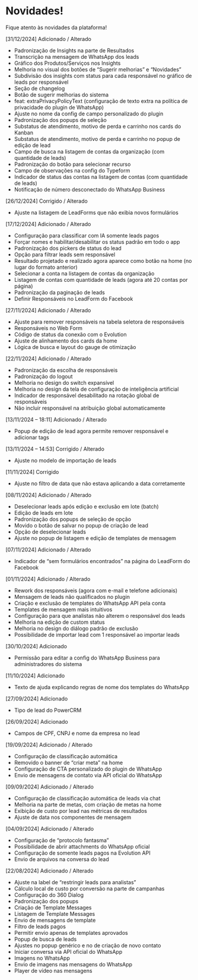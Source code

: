# Novidades!
Fique atento às novidades da plataforma!

[31/12/2024]
Adicionado / Alterado

- Padronização de Insights na parte de Resultados
- Transcrição na mensagem de WhatsApp dos leads
- Gráfico dos Produtos/Serviços nos Insights
- Melhoria no visual dos botões de “Sugerir melhorias” e “Novidades”
- Subdivisão dos insights com status para cada responsável no gráfico de leads por responsável
- Seção de changelog
- Botão de sugerir melhorias do sistema
- feat: extraPrivacyPolicyText (configuração de texto extra na política de privacidade do plugin de WhatsApp)
- Ajuste no nome da config de campo personalizado do plugin
- Padronização dos popups de seleção
- Substatus de atendimento, motivo de perda e carrinho nos cards do Kanban
- Substatus de atendimento, motivo de perda e carrinho no popup de edição de lead
- Campo de busca na listagem de contas da organização (com quantidade de leads)
- Padronização do botão para selecionar recurso
- Campo de observações na config do Typeform
- Indicador de status das contas na listagem de contas (com quantidade de leads)
- Notificação de número desconectado do WhatsApp Business

[26/12/2024]
Corrigido / Alterado

- Ajuste na listagem de LeadForms que não exibia novos formulários

[17/12/2024]
Adicionado / Alterado

- Configuração para classificar com IA somente leads pagos
- Forçar nomes e habilitar/desabilitar os status padrão em todo o app
- Padronização dos pickers de status do lead
- Opção para filtrar leads sem responsável
- Resultado projetado e realizado agora aparece como botão na home (no lugar do formato anterior)
- Selecionar a conta na listagem de contas da organização
- Listagem de contas com quantidade de leads (agora até 20 contas por página)
- Padronização da paginação de leads
- Definir Responsáveis no LeadForm do Facebook

[27/11/2024]
Adicionado / Alterado

- Ajuste para remover responsáveis na tabela seletora de responsáveis
- Responsáveis no Web Form
- Código de status da conexão com o Evolution
- Ajuste de alinhamento dos cards da home
- Lógica de busca e layout do gauge de otimização

[22/11/2024]
Adicionado / Alterado

- Padronização da escolha de responsáveis
- Padronização do logout
- Melhoria no design do switch expansível
- Melhoria no design da tela de configuração de inteligência artificial
- Indicador de responsável desabilitado na rotação global de responsáveis
- Não incluir responsável na atribuição global automaticamente

[13/11/2024 – 18:11]
Adicionado / Alterado

- Popup de edição de lead agora permite remover responsável e adicionar tags

[13/11/2024 – 14:53]
Corrigido / Alterado

- Ajuste no modelo de importação de leads

[11/11/2024]
Corrigido

- Ajuste no filtro de data que não estava aplicando a data corretamente

[08/11/2024]
Adicionado / Alterado

- Deselecionar leads após edição e exclusão em lote (batch)
- Edição de leads em lote
- Padronização dos popups de seleção de opção
- Movido o botão de salvar no popup de criação de lead
- Opção de deselecionar leads
- Ajuste no popup de listagem e edição de templates de mensagem

[07/11/2024]
Adicionado / Alterado

- Indicador de “sem formulários encontrados” na página do LeadForm do Facebook

[01/11/2024]
Adicionado / Alterado

- Rework dos responsáveis (agora com e-mail e telefone adicionais)
- Mensagem de leads não qualificados no plugin
- Criação e exclusão de templates do WhatsApp API pela conta
- Templates de mensagem mais intuitivos
- Configuração para que analistas não alterem o responsável dos leads
- Melhoria na edição de custom status
- Melhoria no design do diálogo padrão de exclusão
- Possibilidade de importar lead com 1 responsável ao importar leads

[30/10/2024]
Adicionado

- Permissão para editar a config do WhatsApp Business para administradores do sistema

[11/10/2024]
Adicionado

- Texto de ajuda explicando regras de nome dos templates do WhatsApp

[27/09/2024]
Adicionado

- Tipo de lead do PowerCRM

[26/09/2024]
Adicionado

- Campos de CPF, CNPJ e nome da empresa no lead

[19/09/2024]
Adicionado / Alterado

- Configuração de classificação automática
- Removido o banner de “criar meta” na home
- Configuração de CTA personalizado do plugin de WhatsApp
- Envio de mensagens de contato via API oficial do WhatsApp

[09/09/2024]
Adicionado / Alterado

- Configuração de classificação automática de leads via chat
- Melhoria na parte de metas, com criação de metas na home
- Exibição de custo por lead nas métricas de resultados
- Ajuste de data nos componentes de mensagem

[04/09/2024]
Adicionado / Alterado

- Configuração de “protocolo fantasma”
- Possibilidade de abrir attachments do WhatsApp oficial
- Configuração de somente leads pagos na Evolution API
- Envio de arquivos na conversa do lead

[22/08/2024]
Adicionado / Alterado

- Ajuste na label de “restringir leads para analistas”
- Cálculo local de custo por conversão na parte de campanhas
- Configuração do 360 Dialog
- Padronização dos popups
- Criação de Template Messages
- Listagem de Template Messages
- Envio de mensagens de template
- Filtro de leads pagos
- Permitir envio apenas de templates aprovados
- Popup de busca de leads
- Ajustes no popup genérico e no de criação de novo contato
- Iniciar conversa via API oficial do WhatsApp
- Imagens no WhatsApp
- Envio de imagens nas mensagens do WhatsApp
- Player de vídeo nas mensagens
